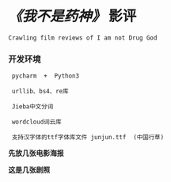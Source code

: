 # *《我不是药神》* 影评
    Crawling film reviews of I am not Drug God
    
### 开发环境
     pycharm  +  Python3
     
     urllib、bs4、re库
     
     Jieba中文分词
     
     wordcloud词云库
     
     支持汉字体的ttf字体库文件 junjun.ttf  (中国行草)
    
   **先放几张电影海报**
   
   **这是几张剧照**
 

